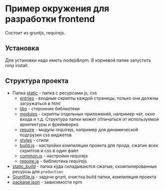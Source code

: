 # Пример окружения для разработки frontend

Состоит из gruntjs, requirejs.

## Установка 
Для установки надо иметь nodejs&npm. В корневой папке запустить nmp install.

## Структура проекта
* Папка [static](static) - папка с ресурсами js, css
  * [entries](static/entries) - входные скрипты каждой страницы, только они должны загружаться в html
  * [libs](static/libs) - сторонние библиотеки
  * [modules](static/modules) - скрипты отдельных приложений, например чат, окно входа и т.д. Структура папки может отличаться от используемой архитектуры и фреймворка
  * [require](static/require) - модули requirejs, например для динамической подгрузки css виджетов
  * [styles](static/styles) - стили 
  * [build.js](static/build.js) - настройки компиляции проекта для прода, сжатие всех скриптов и css в один файл
  * [common.js](static/common.js) - настройки requirejs
  * [require.js](static/require.js) - библиотека requirejs
* [static_build](static_build) - папка куда складываются сжатые, скомпилированные ресурсы для `production`
* [Gruntfile.js](Gruntfile.js) - задачи grunt, очистка build папки, компиляция проекта
* [package.json](package.json) - зависимости npm 
